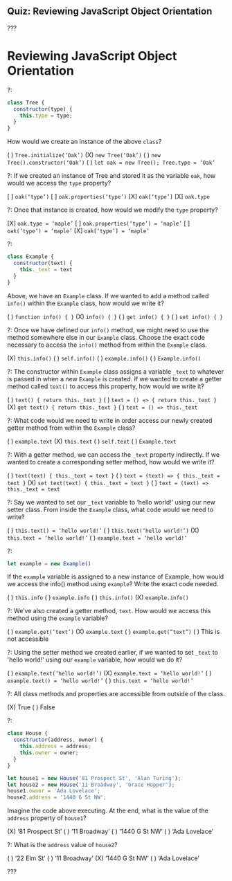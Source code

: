 ## Quiz: Reviewing JavaScript Object Orientation

???

# Reviewing JavaScript Object Orientation

?:

```javascript
class Tree {
  constructor(type) {
    this.type = type;
  }
}
```

How would we create an instance of the above `class`?

( ) `Tree.initialize(‘Oak’)` (X) `new Tree(‘Oak’)` ( ) `new Tree().constructor(‘Oak’)` ( ) `let oak = new Tree(); Tree.type = ‘Oak’`

?: If we created an instance of Tree and stored it as the variable `oak`, how would we access the `type` property?

[ ] `oak(‘type’)`
[ ] `oak.properties(‘type’)`
[X] `oak[‘type’]`
[X] `oak.type`

?: Once that instance is created, how would we modify the `type` property?

[X] `oak.type = ‘maple’`
[ ] `oak.properties(‘type’) = ‘maple’`
[ ] `oak(‘type’) = ‘maple’`
[X] `oak[‘type’] = ‘maple’`

?:

```javascript
class Example {
  constructor(text) {
    this._text = text
  }
}
```

Above, we have an `Example` class. If we wanted to add a method called `info()` within the `Example` class, how would we write it?

( ) `function info() { }` (X) `info() { }` ( ) `get info() { }` ( ) `set info() { }`

?: Once we have defined our `info()` method, we might need to use the method somewhere else in our `Example` class. Choose the exact code necessary to access the `info()` method from within the `Example` class.

(X) `this.info()` ( ) `self.info()` ( ) `example.info()` ( ) `Example.info()`

?: The constructor within `Example` class assigns a variable `_text` to whatever is passed in when a new `Example` is created. If we wanted to create a getter method called `text()` to access this property, how would we write it?

( ) `text() { return this._text }`
( ) `text = () => { return this._text }`
(X) `get text() { return this._text }`
( ) `text = () => this._text`

?: What code would we need to write in order access our newly created getter method from within the `Example` class?

( ) `example.text` (X) `this.text` ( ) `self.text` ( ) `Example.text`

?: With a getter method, we can access the `_text` property indirectly. If we wanted to create a corresponding setter method, how would we write it?

( ) `text(text) { this._text = text }` ( ) `text = (text) => { this._text = text }` (X) `set text(text) { this._text = text }` ( ) `text = (text) => this._text = text`

?: Say we wanted to set our `_text` variable to ‘hello world!’ using our new setter class. From inside the `Example` class, what code would we need to write?

( ) `this.text() = ‘hello world!’` ( ) `this.text(‘hello world!’)` (X) `this.text = ‘hello world!’` ( ) `example.text = ‘hello world!’`

?:

```javascript
let example = new Example()
```

If the `example` variable is assigned to a new instance of Example, how would we access the info() method using `example`? Write the exact code needed.

( ) `this.info` ( ) `example.info` ( ) `this.info()` (X) `example.info()`

?: We’ve also created a getter method, `text`. How would we access this method using the `example` variable? 

( ) `example.get(‘text’)` (X) `example.text` ( ) `example.get(“text”)` ( ) This is not accessible

?: Using the setter method we created earlier, if we wanted to set `_text` to 'hello world!' using our `example` variable, how would we do it?

( ) `example.text(‘hello world!’)` (X) `example.text = ‘hello world!’` ( ) `example.text() = ‘hello world!’` ( ) `this.text = ‘hello world!’`

?: All class methods and properties are accessible from outside of the class.

(X) True ( ) False

?:

```javascript
class House {
  constructor(address, owner) {
    this.address = address;
    this.owner = owner;
  }
}

let house1 = new House('81 Prospect St', 'Alan Turing');
let house2 = new House('11 Broadway', 'Grace Hopper');
house1.owner = 'Ada Lovelace';
house2.address = '1440 G St NW';
```

Imagine the code above executing. At the end, what is the value of the `address` property of `house1`?

(X) ‘81 Prospect St’ ( ) ‘11 Broadway’ ( ) ‘1440 G St NW’ ( ) ‘Ada Lovelace’

?: What is the `address` value of `house2`?

( ) ‘22 Elm St’ ( ) ‘11 Broadway’ (X) ‘1440 G St NW’ ( ) ‘Ada Lovelace’

???
